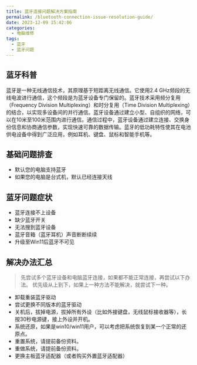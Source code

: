 ```yaml
---
title: 蓝牙连接问题解决方案指南
permalink: /bluetooth-connection-issue-resolution-guide/
date: 2023-12-09 15:42:06
categories: 
  - 电脑维修
tags: 
  - 蓝牙
  - 蓝牙问题
---
```



## 蓝牙科普

蓝牙是一种无线通信技术，其原理基于短距离无线通信。它使用2.4 GHz频段的无线电波进行通信，这个频段是为蓝牙设备专门保留的。蓝牙技术采用频分复用（Frequency Division Multiplexing）和时分复用（Time Division Multiplexing）的结合，以实现多设备间的并行通信。蓝牙设备通过建立小型、自组织的网络，可以在10米至100米范围内进行通信。通信过程中，蓝牙设备通过建立连接、交换身份信息和协商通信参数，实现快速可靠的数据传输。蓝牙的低功耗特性使其在电池供电设备中得到广泛应用，例如耳机、键盘、鼠标和智能手机等。

<!--more-->

## 基础问题排查

- 默认您的电脑支持蓝牙
- 如果您的电脑是台式机，默认已经连接天线

## 蓝牙问题症状

- 蓝牙连接不上设备
- 缺少蓝牙开关
- 无法搜到蓝牙设备
- 蓝牙音箱（蓝牙耳机）声音断断续续
- 升级至Win11后蓝牙不可见

## 解决办法汇总

> 先尝试多个蓝牙设备和电脑蓝牙连接，如果都不能正常连接，再尝试以下办法。 优先级从上到下，如果上一种方法不能解决，就尝试下一种。

- 卸载重装蓝牙驱动
- 尝试更换不同版本的蓝牙驱动
- 关机后，拔掉电源，拔掉所有外设（比如外接键盘，无线鼠标接收器等），长按30秒电源键，接上外设并开机。
- 系统还原，如果是win10/win11用户，可以考虑把系统恢复到某一个正常的还原点。
- 重置系统，请提前备份资料。
- 重做系统，请提前备份资料。
- 更换主板蓝牙适配器（或者购买外置蓝牙适配器）
